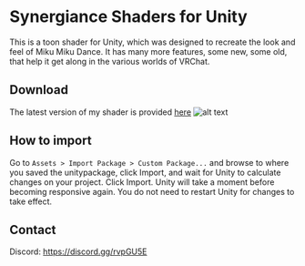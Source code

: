 # Synergiance Shaders for Unity
This is a toon shader for Unity, which was designed to recreate the look and feel of Miku Miku Dance.  It has many more features, some new, some old, that help it get along in the various worlds of VRChat.

## Download
The latest version of my shader is provided [here](https://github.com/synergiance/Synergiance-Shaders-For-Unity/releases/latest)
![alt text](https://img.shields.io/github/downloads/synergiance/Synergiance-Shaders-For-Unity/total?style=for-the-badge "Downloads")

## How to import
Go to `Assets > Import Package > Custom Package...` and browse to where you saved the unitypackage, click Import, and wait for Unity to calculate changes on your project.  Click Import.  Unity will take a moment before becoming responsive again.  You do not need to restart Unity for changes to take effect.

## Contact
Discord: https://discord.gg/rvpGU5E
